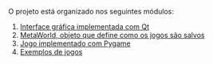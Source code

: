 
O projeto está organizado nos seguintes módulos:

1. [Interface gráfica implementada com Qt](codigo_math_runner.md)
2. [MetaWorld, objeto que define como os jogos são salvos](codigo_meta.md)
3. [Jogo implementado com Pygame](codigo_infinite_run.md)
4. [Exemplos de jogos](codigo_examples.md)
